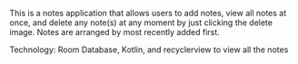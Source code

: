 This is a notes application that allows users to add notes, view all notes at once, and delete any note(s) at any moment by just clicking the delete image. Notes are arranged by most recently added first.

Technology: Room Database, Kotlin, and recyclerview to view all the notes
